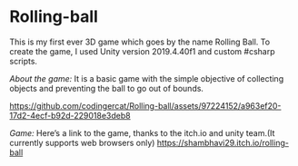# Rolling-ball
This is my first ever 3D game which goes by the name Rolling Ball. To create the game, I used Unity version 2019.4.40f1 and custom #csharp scripts.

*About the game:*
It is a basic game with the simple objective of collecting objects and preventing the ball to go out of bounds.


https://github.com/codingercat/Rolling-ball/assets/97224152/a963ef20-17d2-4ecf-b92d-229018e3deb8


*Game:*
Here’s a link to the game, thanks to the itch.io and unity team.(It currently supports web browsers only)
https://shambhavi29.itch.io/rolling-ball
